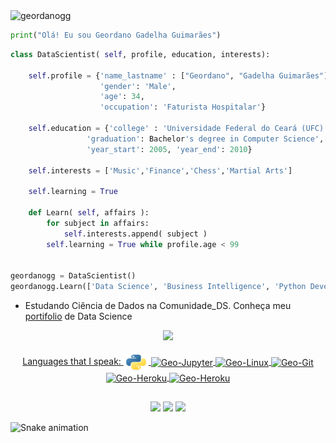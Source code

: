 <img src="https://komarev.com/ghpvc/?username=geordanogg&color=yellow&style=flat-square" alt="geordanogg" />


```python
print("Olá! Eu sou Geordano Gadelha Guimarães")
```


```python
class DataScientist( self, profile, education, interests):
    
    self.profile = {'name_lastname' : ["Geordano", "Gadelha Guimarães"], 
                    'gender': 'Male', 
                    'age': 34,
                    'occupation': 'Faturista Hospitalar'}
    
    self.education = {'college' : 'Universidade Federal do Ceará (UFC)', 
                 'graduation': Bachelor's degree in Computer Science', 
                 'year_start': 2005, 'year_end': 2010}  
                 
    self.interests = ['Music','Finance','Chess','Martial Arts']
    
    self.learning = True
    
    def Learn( self, affairs ):
        for subject in affairs:
            self.interests.append( subject )
        self.learning = True while profile.age < 99
        
        
geordanogg = DataScientist()
geordanogg.Learn(['Data Science', 'Business Intelligence', 'Python Development'])
```

- Estudando Ciência de Dados na Comunidade_DS. Conheça meu [portifolio](https://github.com/geordanogg/Geordano_DS_Portifolio) de Data Science 


<div align="center">
  <a href="https://github.com/geordanogg">
  <img height="120em" src="https://github-readme-stats.vercel.app/api?username=geordanogg&show_icons=true&theme=dark&include_all_commits=true&count_private=true"/>
</div>

  
<div align="center" style="display: inline_block"><br>  
  Languages that I speak:
  <img align="center" alt="Geo-Python" height="30" width="40" src="https://raw.githubusercontent.com/devicons/devicon/master/icons/python/python-original.svg">
  <img align="center" alt="Geo-Jupyter" height="30" width="40" src="https://cdn.jsdelivr.net/gh/devicons/devicon/icons/jupyter/jupyter-original-wordmark.svg">
  <img align="center" alt="Geo-Linux" height="30" width="40" src="https://cdn.jsdelivr.net/gh/devicons/devicon/icons/linux/linux-original.svg">
  <img align="center" alt="Geo-Git" height="30" width="40" src="https://cdn.jsdelivr.net/gh/devicons/devicon/icons/git/git-original.svg">
  <img align="center" alt="Geo-Heroku" height="30" width="40" src="https://cdn.jsdelivr.net/gh/devicons/devicon/icons/heroku/heroku-original.svg">
  <img align="center" alt="Geo-Heroku" height="30" width="40" src="https://cdn.jsdelivr.net/gh/devicons/devicon/icons/amazonwebservices/amazonwebservices-original.svg">  
</div>
  
##

<div align="center"> 
  <a href="https://instagram.com/geordanogg" target="_blank"><img src="https://img.shields.io/badge/-Instagram-%23E4405F?style=for-the-badge&logo=instagram&logoColor=white" target="_blank"></a>
  <a href = "mailto:geordanogg@gmail.com"><img src="https://img.shields.io/badge/-Gmail-%23333?style=for-the-badge&logo=gmail&logoColor=white" target="_blank"></a>
  <a href="https://www.linkedin.com/in/geordanogg" target="_blank"><img src="https://img.shields.io/badge/-LinkedIn-%230077B5?style=for-the-badge&logo=linkedin&logoColor=white" target="_blank"></a> 
</div>
  
![Snake animation](https://github.com/geordanogg/geordanogg/blob/output/github-contribution-grid-snake.svg)
